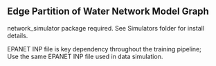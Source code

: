 ## Edge Partition of Water Network Model Graph  
network_simulator package required. See Simulators folder for install details.

EPANET INP file is key dependency throughout the training pipeline;  
Use the same EPANET INP file used in data simulation.
<!-- Here, give overview of how the notebook is used and what expected results. Give detailed instruction on how to use the graph partition notebook inline within the notebook. -->
